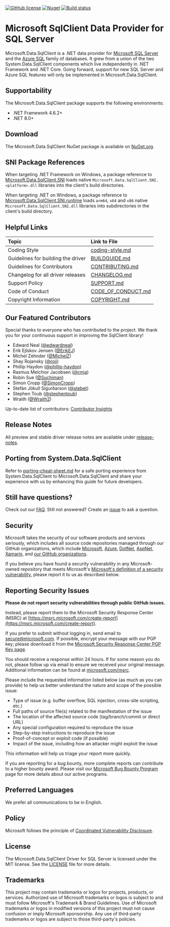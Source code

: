 [![GitHub license](https://img.shields.io/badge/license-MIT-blue.svg?style=flat-square)](https://raw.githubusercontent.com/dotnet/sqlclient/master/LICENSE)
[![Nuget](https://img.shields.io/nuget/dt/Microsoft.Data.SqlClient?label=Nuget.org%20Downloads&style=flat-square&color=blue)](https://www.nuget.org/packages/Microsoft.Data.SqlClient)
[![Build status](https://sqlclientdrivers.visualstudio.com/public/_apis/build/status/ADO/CI-SqlClient)](https://sqlclientdrivers.visualstudio.com/public/_build/latest?definitionId=1879)

# Microsoft SqlClient Data Provider for SQL Server

Microsoft.Data.SqlClient is a .NET data provider for [Microsoft SQL Server]([url](https://aka.ms/sql)) and the [Azure SQL]([url](https://aka.ms/azure_sql)) family of databases. It grew from a union of the two System.Data.SqlClient components which live independently in .NET Framework and .NET Core. Going forward, support for new SQL Server and Azure SQL features will only be implemented in Microsoft.Data.SqlClient.

## Supportability

The Microsoft.Data.SqlClient package supports the following environments:

- .NET Framework 4.6.2+
- .NET 8.0+

## Download

The Microsoft.Data.SqlClient NuGet package is available on [NuGet.org](https://www.nuget.org/packages/Microsoft.Data.SqlClient/).

## SNI Package References

When targeting .NET Framework on Windows, a package reference to [Microsoft.Data.SqlClient.SNI](https://www.nuget.org/packages/Microsoft.Data.SqlClient.SNI/) loads native `Microsoft.Data.SqlClient.SNI.<platform>.dll` libraries into the client's build directories.

When targeting .NET on Windows, a package reference to [Microsoft.Data.SqlClient.SNI.runtime](https://www.nuget.org/packages/Microsoft.Data.SqlClient.SNI.runtime/) loads `arm64`, `x64` and `x86` native `Microsoft.Data.SqlClient.SNI.dll` libraries into subdirectories in the client's build directory.

## Helpful Links

| Topic | Link to File |
| :---- | :------------- |
| Coding Style | [coding-style.md](coding-style.md) |
| Guidelines for building the driver | [BUILDGUIDE.md](BUILDGUIDE.md) |
| Guidelines for Contributors | [CONTRIBUTING.md](CONTRIBUTING.md) |
| Changelog for all driver releases | [CHANGELOG.md](CHANGELOG.md) |
| Support Policy | [SUPPORT.md](SUPPORT.md) |
| Code of Conduct | [CODE_OF_CONDUCT.md](CODE_OF_CONDUCT.md) |
| Copyright Information | [COPYRIGHT.md](COPYRIGHT.md) |

## Our Featured Contributors

Special thanks to everyone who has contributed to the project.
We thank you for your continuous support in improving the SqlClient library!

- Edward Neal ([@edwardneal](https://github.com/edwardneal))
- Erik Ejlskov Jensen ([@ErikEJ](https://github.com/ErikEJ))
- Michel Zehnder ([@MichelZ](https://github.com/MichelZ))
- Shay Rojansky ([@roji](https://github.com/roji))
- Phillip Haydon ([@phillip-haydon](https://github.com/phillip-haydon))
- Rasmus Melchior Jacobsen ([@rmja](https://github.com/rmja))
- Robin Sue ([@Suchiman](https://github.com/Suchiman))
- Simon Cropp ([@SimonCropp](https://github.com/SimonCropp))
- Stefán Jökull Sigurðarson ([@stebet](https://github.com/stebet))
- Stephen Toub ([@stephentoub](https://github.com/stephentoub))
- Wraith ([@Wraith2](https://github.com/Wraith2))

Up-to-date list of contributors: [Contributor Insights](https://github.com/dotnet/SqlClient/graphs/contributors)

## Release Notes

All preview and stable driver release notes are available under [release-notes](release-notes).

## Porting from System.Data.SqlClient

Refer to [porting-cheat-sheet.md](porting-cheat-sheet.md) for a safe porting experience from System.Data.SqlClient to Microsoft.Data.SqlClient and share your experience with us by enhancing this guide for future developers.

## Still have questions?

Check out our [FAQ](https://github.com/dotnet/SqlClient/wiki/Frequently-Asked-Questions). Still not answered? Create an [issue](https://github.com/dotnet/SqlClient/issues/new/choose) to ask a question.

<!-- BEGIN MICROSOFT SECURITY.MD V0.0.3 BLOCK -->

## Security

Microsoft takes the security of our software products and services seriously, which includes all source code repositories managed through our GitHub organizations, which include [Microsoft](https://github.com/Microsoft), [Azure](https://github.com/Azure), [DotNet](https://github.com/dotnet), [AspNet](https://github.com/aspnet), [Xamarin](https://github.com/xamarin), and [our GitHub organizations](https://opensource.microsoft.com/).

If you believe you have found a security vulnerability in any Microsoft-owned repository that meets Microsoft's [Microsoft's definition of a security vulnerability](https://docs.microsoft.com/en-us/previous-versions/tn-archive/cc751383(v=technet.10)), please report it to us as described below.

## Reporting Security Issues

**Please do not report security vulnerabilities through public GitHub issues.**

Instead, please report them to the Microsoft Security Response Center (MSRC) at [https://msrc.microsoft.com/create-report](https://msrc.microsoft.com/create-report).

If you prefer to submit without logging in, send email to [secure@microsoft.com](mailto:secure@microsoft.com).  If possible, encrypt your message with our PGP key; please download it from the [Microsoft Security Response Center PGP Key page](https://www.microsoft.com/en-us/msrc/pgp-key-msrc).

You should receive a response within 24 hours. If for some reason you do not, please follow up via email to ensure we received your original message. Additional information can be found at [microsoft.com/msrc](https://www.microsoft.com/msrc).

Please include the requested information listed below (as much as you can provide) to help us better understand the nature and scope of the possible issue:

  * Type of issue (e.g. buffer overflow, SQL injection, cross-site scripting, etc.)
  * Full paths of source file(s) related to the manifestation of the issue
  * The location of the affected source code (tag/branch/commit or direct URL)
  * Any special configuration required to reproduce the issue
  * Step-by-step instructions to reproduce the issue
  * Proof-of-concept or exploit code (if possible)
  * Impact of the issue, including how an attacker might exploit the issue

This information will help us triage your report more quickly.

If you are reporting for a bug bounty, more complete reports can contribute to a higher bounty award. Please visit our [Microsoft Bug Bounty Program](https://microsoft.com/msrc/bounty) page for more details about our active programs.

## Preferred Languages

We prefer all communications to be in English.

## Policy

Microsoft follows the principle of [Coordinated Vulnerability Disclosure](https://www.microsoft.com/en-us/msrc/cvd).

<!-- END MICROSOFT SECURITY.MD BLOCK -->

## License

The Microsoft.Data.SqlClient Driver for SQL Server is licensed under the MIT license. See the [LICENSE](https://github.com/dotnet/SqlClient/blob/master/LICENSE) file for more details.

## Trademarks

This project may contain trademarks or logos for projects, products, or services. Authorized use of Microsoft trademarks or logos is subject to and must follow Microsoft's Trademark & Brand Guidelines. Use of Microsoft trademarks or logos in modified versions of this project must not cause confusion or imply Microsoft sponsorship. Any use of third-party trademarks or logos are subject to those third-party's policies.
